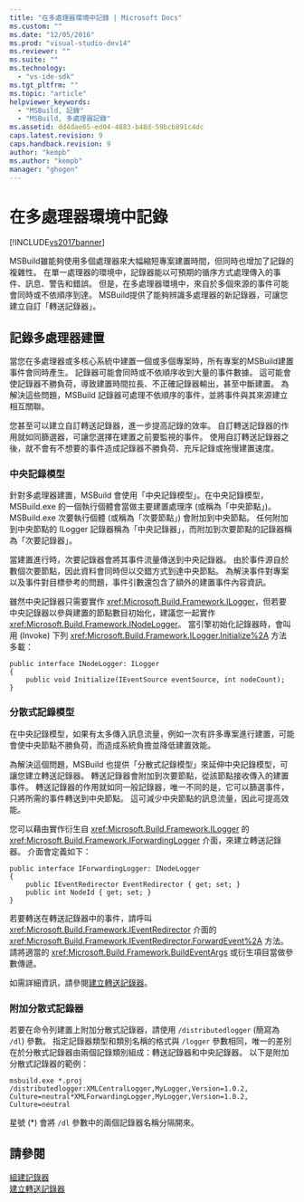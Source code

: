 ```yaml
---
title: "在多處理器環境中記錄 | Microsoft Docs"
ms.custom: ""
ms.date: "12/05/2016"
ms.prod: "visual-studio-dev14"
ms.reviewer: ""
ms.suite: ""
ms.technology: 
  - "vs-ide-sdk"
ms.tgt_pltfrm: ""
ms.topic: "article"
helpviewer_keywords: 
  - "MSBuild, 記錄"
  - "MSBuild, 多處理器記錄"
ms.assetid: dd4dae65-ed04-4883-b48d-59bcb891c4dc
caps.latest.revision: 9
caps.handback.revision: 9
author: "kempb"
ms.author: "kempb"
manager: "ghogen"
---
```

# 在多處理器環境中記錄
[!INCLUDE[vs2017banner](../code-quality/includes/vs2017banner.md)]

MSBuild雖能夠使用多個處理器來大幅縮短專案建置時間，但同時也增加了記錄的複雜性。  在單一處理器的環境中，記錄器能以可預期的循序方式處理傳入的事件、訊息、警告和錯誤。  但是，在多處理器環境中，來自於多個來源的事件可能會同時或不依順序到達。  MSBuild提供了能夠辨識多處理器的新記錄器，可讓您建立自訂「轉送記錄器」。  
  
## 記錄多處理器建置  
 當您在多處理器或多核心系統中建置一個或多個專案時，所有專案的MSBuild建置事件會同時產生。  記錄器可能會同時或不依順序收到大量的事件數據。  這可能會使記錄器不勝負荷，導致建置時間拉長、不正確記錄器輸出，甚至中斷建置。  為解決這些問題，MSBuild 記錄器可處理不依順序的事件，並將事件與其來源建立相互關聯。  
  
 您甚至可以建立自訂轉送記錄器，進一步提高記錄的效率。  自訂轉送記錄器的作用就如同篩選器，可讓您選擇在建置之前要監視的事件。  使用自訂轉送記錄器之後，就不會有不想要的事件造成記錄器不勝負荷、充斥記錄或拖慢建置速度。  
  
### 中央記錄模型  
 針對多處理器建置，MSBuild 會使用「中央記錄模型」。在中央記錄模型，MSBuild.exe 的一個執行個體會當做主要建置處理序 \(或稱為「中央節點」\)。MSBuild.exe 次要執行個體 \(或稱為「次要節點」\) 會附加到中央節點。  任何附加到中央節點的 ILogger 記錄器稱為「中央記錄器」，而附加到次要節點的記錄器稱為「次要記錄器」。  
  
 當建置進行時，次要記錄器會將其事件流量傳送到中央記錄器。  由於事件源自於數個次要節點，因此資料會同時但以交錯方式到達中央節點。  為解決事件對專案以及事件對目標參考的問題，事件引數還包含了額外的建置事件內容資訊。  
  
 雖然中央記錄器只需要實作 <xref:Microsoft.Build.Framework.ILogger>，但若要中央記錄器以參與建置的節點數目初始化，建議您一起實作 <xref:Microsoft.Build.Framework.INodeLogger>。  當引擎初始化記錄器時，會叫用 \(Invoke\) 下列 <xref:Microsoft.Build.Framework.ILogger.Initialize%2A> 方法多載：  
  
```  
public interface INodeLogger: ILogger  
{  
    public void Initialize(IEventSource eventSource, int nodeCount);  
}  
```  
  
### 分散式記錄模型  
 在中央記錄模型，如果有太多傳入訊息流量，例如一次有許多專案進行建置，可能會使中央節點不勝負荷，而造成系統負擔並降低建置效能。  
  
 為解決這個問題，MSBuild 也提供「分散式記錄模型」來延伸中央記錄模型，可讓您建立轉送記錄器。  轉送記錄器會附加到次要節點，從該節點接收傳入的建置事件。  轉送記錄器的作用就如同一般記錄器，唯一不同的是，它可以篩選事件，只將所需的事件轉送到中央節點。  這可減少中央節點的訊息流量，因此可提高效能。  
  
 您可以藉由實作衍生自 <xref:Microsoft.Build.Framework.ILogger> 的 <xref:Microsoft.Build.Framework.IForwardingLogger> 介面，來建立轉送記錄器。  介面會定義如下：  
  
```  
public interface IForwardingLogger: INodeLogger  
{  
    public IEventRedirector EventRedirector { get; set; }  
    public int NodeId { get; set; }  
}  
```  
  
 若要轉送在轉送記錄器中的事件，請呼叫 <xref:Microsoft.Build.Framework.IEventRedirector> 介面的 <xref:Microsoft.Build.Framework.IEventRedirector.ForwardEvent%2A> 方法。  請將適當的 <xref:Microsoft.Build.Framework.BuildEventArgs> 或衍生項目當做參數傳遞。  
  
 如需詳細資訊，請參閱[建立轉送記錄器](../msbuild/creating-forwarding-loggers.md)。  
  
### 附加分散式記錄器  
 若要在命令列建置上附加分散式記錄器，請使用 `/distributedlogger` \(簡寫為 `/dl`\) 參數。  指定記錄器類型和類別名稱的格式與 `/logger` 參數相同，唯一的差別在於分散式記錄器由兩個記錄類別組成：轉送記錄器和中央記錄器。  以下是附加分散式記錄器的範例：  
  
```  
msbuild.exe *.proj /distributedlogger:XMLCentralLogger,MyLogger,Version=1.0.2,  
Culture=neutral*XMLForwardingLogger,MyLogger,Version=1.0.2,  
Culture=neutral  
```  
  
 星號 \(\*\) 會將 `/dl` 參數中的兩個記錄器名稱分隔開來。  
  
## 請參閱  
 [組建記錄器](../msbuild/build-loggers.md)   
 [建立轉送記錄器](../msbuild/creating-forwarding-loggers.md)